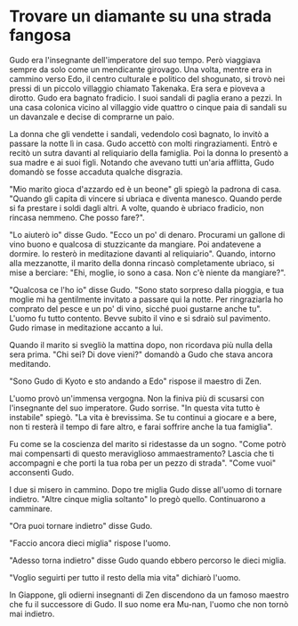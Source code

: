# Trovare un diamante su una strada fangosa

Gudo era l'insegnante dell'imperatore del suo tempo. Però viaggiava sempre da solo come un mendicante girovago. Una volta, mentre era in cammino verso Edo, il centro culturale e politico del shogunato, si trovò nei pressi di un piccolo villaggio chiamato Takenaka. Era sera e pioveva a dirotto. Gudo era bagnato fradicio. I suoi sandali di paglia erano a pezzi. In una casa colonica vicino al villaggio vide quattro o cinque paia di sandali su un davanzale e decise di comprarne un paio.

La donna che gli vendette i sandali, vedendolo così bagnato, lo invitò a passare la notte lì in casa. Gudo accettò con molti ringraziamenti. Entrò e recitò un sutra davanti al reliquiario della famiglia. Poi la donna lo presentò a sua madre e ai suoi figli. Notando che avevano tutti un'aria afflitta, Gudo domandò se fosse accaduta qualche disgrazia.

"Mio marito gioca d'azzardo ed è un beone" gli spiegò la padrona di casa. "Quando gli capita di vincere si ubriaca e diventa manesco. Quando perde si fa prestare i soldi dagli altri. A volte, quando è ubriaco fradicio, non rincasa nemmeno. Che posso fare?".

"Lo aiuterò io" disse Gudo. "Ecco un po' di denaro. Procurami un gallone di vino buono e qualcosa di stuzzicante da mangiare. Poi andatevene a dormire. Io resterò in meditazione davanti al reliquiario". Quando, intorno alla mezzanotte, il marito della donna rincasò completamente ubriaco, si mise a berciare: "Ehi, moglie, io sono a casa. Non c'è niente da mangiare?".

"Qualcosa ce l'ho io" disse Gudo. "Sono stato sorpreso dalla pioggia, e tua moglie mi ha gentilmente invitato a passare qui la notte. Per ringraziarla ho comprato del pesce e un po' di vino, sicché puoi gustarne anche tu". L'uomo fu tutto contento. Bevve subito il vino e si sdraiò sul pavimento. Gudo rimase in meditazione accanto a lui.

Quando il marito si svegliò la mattina dopo, non ricordava più nulla della sera prima. "Chi sei? Di dove vieni?" domandò a Gudo che stava ancora meditando.

"Sono Gudo di Kyoto e sto andando a Edo" rispose il maestro di Zen.

L'uomo provò un'immensa vergogna. Non la finiva più di scusarsi con l'insegnante del suo imperatore. Gudo sorrise. "In questa vita tutto è instabile" spiegò. "La vita è brevissima. Se tu continui a giocare e a bere, non ti resterà il tempo di fare altro, e farai soffrire anche la tua famiglia".

Fu come se la coscienza del marito si ridestasse da un sogno. "Come potrò mai compensarti di questo meraviglioso ammaestramento? Lascia che ti accompagni e che porti la tua roba per un pezzo di strada". "Come vuoi" acconsentì Gudo.

I due si misero in cammino. Dopo tre miglia Gudo disse all'uomo di tornare indietro. "Altre cinque miglia soltanto" lo pregò quello. Continuarono a camminare.

"Ora puoi tornare indietro" disse Gudo.

"Faccio ancora dieci miglia" rispose l'uomo.

"Adesso torna indietro" disse Gudo quando ebbero percorso le dieci miglia.

"Voglio seguirti per tutto il resto della mia vita" dichiarò l'uomo.

In Giappone, gli odierni insegnanti di Zen discendono da un famoso maestro che fu il successore di Gudo. Il suo nome era Mu-nan, l'uomo che non tornò mai indietro.